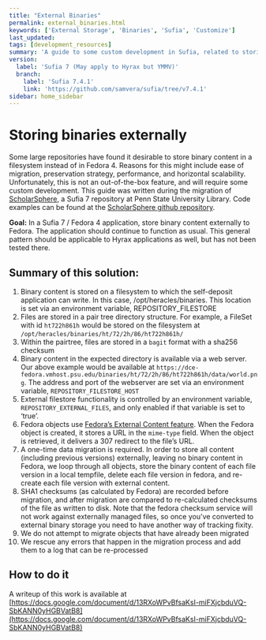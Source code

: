 ```yaml
---
title: "External Binaries"
permalink: external_binaries.html
keywords: ['External Storage', 'Binaries', 'Sufia', 'Customize']
last_updated:
tags: [development_resources]
summary: 'A guide to some custom development in Sufia, related to storing binary content in a filesystem rather than Fedora'
version:
  label: 'Sufia 7 (May apply to Hyrax but YMMV)'
  branch:
    label: 'Sufia 7.4.1'
    link: 'https://github.com/samvera/sufia/tree/v7.4.1'
sidebar: home_sidebar
---
```


# Storing binaries externally

Some large repositories have found it desirable to store binary content in a
filesystem instead of in Fedora 4. Reasons for this might include ease of migration,
preservation strategy, performance, and horizontal scalability. Unfortunately,
this is not an out-of-the-box feature, and will require some custom development.
This guide was written during the migration of [ScholarSphere](https://scholarsphere.psu.edu/), a Sufia 7 repository
at Penn State University Library. Code examples can be found at the [ScholarSphere github repository](https://github.com/psu-stewardship/scholarsphere).

**Goal:** In a Sufia 7 / Fedora 4 application, store binary content externally to Fedora. The application should continue to function as usual. This general pattern should be applicable to Hyrax applications as well, but has not been tested there.

## Summary of this solution:
  1. Binary content is stored on a filesystem to which the self-deposit application can write. In this case, /opt/heracles/binaries. This location is set via an environment variable, REPOSITORY_FILESTORE
  1. Files are stored in a pair tree directory structure. For example, a FileSet with id `ht722h861h` would be stored on the filesystem at `/opt/heracles/binaries/ht/72/2h/86/ht722h861h/`
  1. Within the pairtree, files are stored in a `bagit` format with a sha256 checksum
  1. Binary content in the expected directory is available via a web server. Our above example would be available at `https://dce-fedora.vmhost.psu.edu/binaries/ht/72/2h/86/ht722h861h/data/world.png`. The address and port of the webserver are set via an environment variable, `REPOSITORY_FILESTORE_HOST`
  1. External filestore functionality is controlled by an environment variable, `REPOSITORY_EXTERNAL_FILES`, and only enabled if that variable is set to ‘true’.
  1. Fedora objects use [Fedora’s External Content feature](https://wiki.duraspace.org/display/FEDORA45/External+Content). When the Fedora object is created, it stores a URL in the `mime-type` field. When the object is retrieved, it delivers a 307 redirect to the file’s URL.
  1. A one-time data migration is required. In order to store all content (including previous versions) externally, leaving no binary content in Fedora, we loop through all objects, store the binary content of each file version in a local tempfile, delete each file version in fedora, and re-create each file version with external content.
  1. SHA1 checksums (as calculated by Fedora) are recorded before migration, and after migration are compared to re-calculated checksums of the file as written to disk. Note that the fedora checksum service will not work against externally managed files, so once you've converted to external binary storage you need to have another way of tracking fixity.
  1. We do not attempt to migrate objects that have already been migrated
  1. We rescue any errors that happen in the migration process and add them to a log that can be re-processed


## How to do it
A writeup of this work is available at [https://docs.google.com/document/d/13RXoWPvBfsaKsI-miFXjcbduVQ-SbKANN0yHGBVatB8](https://docs.google.com/document/d/13RXoWPvBfsaKsI-miFXjcbduVQ-SbKANN0yHGBVatB8)
